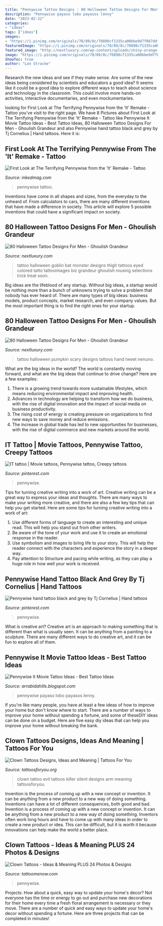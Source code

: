 ```yaml
---
title: "Pennywise Tattoo Designs : 80 Halloween Tattoo Designs For Men"
description: "Pennywise payaso lobo payasos lenny"
date: "2023-02-22"
categories:
- "ideas"
tags: ["ideas"]
images:
- "https://i.pinimg.com/originals/70/89/8c/70898cf1335ca00bbe9d7f087ddfd3cc.jpg"
featuredImage: "https://i.pinimg.com/originals/70/89/8c/70898cf1335ca00bbe9d7f087ddfd3cc.jpg"
featured_image: "http://nextluxury.com/wp-content/uploads/shiny-orange-pumpkin-halloween-tattoo-male-hands.jpg"
image: "https://i.pinimg.com/originals/70/89/8c/70898cf1335ca00bbe9d7f087ddfd3cc.jpg"
ShowToc: true
author: "Lon Stracke"
---
```



Research the new ideas and see if they make sense.
Are some of the new ideas being considered by scientists and educators a good idea? It seems like it could be a good idea to explore different ways to teach about science and technology in the classroom. This could involve more hands-on activities, interactive documentaries, and even mockumentaries.

	

		
looking for First Look at The Terrifying Pennywise from the &#039;It&#039; Remake - Tattoo you've visit to the right page. We have 8 Pictures about First Look at The Terrifying Pennywise from the &#039;It&#039; Remake - Tattoo like Pennywise It Movie Tattoo Ideas - Best Tattoo Ideas, 80 Halloween Tattoo Designs For Men - Ghoulish Grandeur and also Pennywise hand tattoo black and grey by Tj Cornelius | Hand tattoos. Here it is:
		
    
## First Look At The Terrifying Pennywise From The &#039;It&#039; Remake - Tattoo

<img loading=lazy src="https://www.inkedmag.com/.image/t_share/MTU5MDMyNDQ1NjcxMzE5MzIw/pennywise_it_feature.jpg" onerror="this.onerror=null;this.src='https://tse4.mm.bing.net/th?id=OIP.6d2bkC9X9l2KX6Z7i7g93QHaHa&amp;pid=15.1';" alt="First Look at The Terrifying Pennywise from the &#039;It&#039; Remake - Tattoo">

_Source: inkedmag.com_

>pennywise tattoo. 

	

Inventions have come in all shapes and sizes, from the everyday to the unheard of. From calculators to cars, there are many different inventions that have made a difference in society. This article will explore 5 possible inventions that could have a significant impact on society.

    
## 80 Halloween Tattoo Designs For Men - Ghoulish Grandeur

<img loading=lazy src="http://nextluxury.com/wp-content/uploads/guys-calves-green-eyed-goblin-halloween-tatto.jpg" onerror="this.onerror=null;this.src='https://tse4.mm.bing.net/th?id=OIP.QoFpnpduXS9Hlzwy2wI33QHaHa&amp;pid=15.1';" alt="80 Halloween Tattoo Designs For Men - Ghoulish Grandeur">

_Source: nextluxury.com_

>tattoo halloween goblin bat monster designs thigh tattoos eyed colored tatto tattooimages biz grandeur ghoulish rousing selections trick treat soon. 

	

Big ideas are the lifeblood of any startup. Without big ideas, a startup would be nothing more than a bunch of unknowns trying to solve a problem that nobody has ever heard of. There are many types of big ideas: business models, product concepts, market research, and even company values. But the most important thing is to find the right ones for your startup.

    
## 80 Halloween Tattoo Designs For Men - Ghoulish Grandeur

<img loading=lazy src="http://nextluxury.com/wp-content/uploads/shiny-orange-pumpkin-halloween-tattoo-male-hands.jpg" onerror="this.onerror=null;this.src='https://tse2.mm.bing.net/th?id=OIP.qt4m9-LWfCHGchi8i6sxUAHaHa&amp;pid=15.1';" alt="80 Halloween Tattoo Designs For Men - Ghoulish Grandeur">

_Source: nextluxury.com_

>tattoo halloween pumpkin scary designs tattoos hand tweet nenuno. 

	

What are the big ideas in the world?
The world is constantly moving forward, and what are the big ideas that continue to drive change? Here are a few examples: 
1. There is a growing trend towards more sustainable lifestyles, which means reducing environmental impact and improving health. 
2. Advances in technology are helping to transform how we do business, with the rise of digital innovation and the impact of social media on business productivity. 
3. The rising cost of energy is creating pressure on organizations to find new ways to save money and reduce emissions. 
4. The increase in global trade has led to new opportunities for businesses, with the rise of digital commerce and new markets around the world.

    
## IT Tattoo | Movie Tattoos, Pennywise Tattoo, Creepy Tattoos

<img loading=lazy src="https://i.pinimg.com/1200x/bf/0f/d2/bf0fd2e8a5382cd2f78d5b372f57d0a4.jpg" onerror="this.onerror=null;this.src='https://tse3.mm.bing.net/th?id=OIP.qzqURlEk-Ccd46EBZ7uluwHaM5&amp;pid=15.1';" alt="IT tattoo | Movie tattoos, Pennywise tattoo, Creepy tattoos">

_Source: pinterest.com_

>pennywise. 

	

Tips for turning creative writing into a work of art.
Creative writing can be a great way to express your ideas and thoughts. There are many ways to make your writing more creative, and there are also a few key tips that can help you get started. Here are some tips for turning creative writing into a work of art:
1. Use different forms of language to create an interesting and unique read. This will help you stand out from other writers.
2. Be aware of the tone of your work and use it to create an emotional response in the reader.
3. Use symbolism and images to bring life to your story. This will help the reader connect with the characters and experience the story in a deeper way.
4. Pay attention to Structure and pacing while writing, as they can play a huge role in how well your work is received.

    
## Pennywise Hand Tattoo Black And Grey By Tj Cornelius | Hand Tattoos

<img loading=lazy src="https://i.pinimg.com/736x/16/aa/e5/16aae5f77d4d8b74672c680cea0ff1b6.jpg" onerror="this.onerror=null;this.src='https://tse1.mm.bing.net/th?id=OIP.3UZ3pEfDb1TvlfZPeT7j5QHaJ3&amp;pid=15.1';" alt="Pennywise hand tattoo black and grey by Tj Cornelius | Hand tattoos">

_Source: pinterest.com_

>pennywise. 

	

What is creative art?
Creative art is an approach to making something that is different than what is usually seen. It can be anything from a painting to a sculpture. There are many different ways to do creative art, and it can be fun to explore all of them.

    
## Pennywise It Movie Tattoo Ideas - Best Tattoo Ideas

<img loading=lazy src="https://i.pinimg.com/originals/70/89/8c/70898cf1335ca00bbe9d7f087ddfd3cc.jpg" onerror="this.onerror=null;this.src='https://tse3.mm.bing.net/th?id=OIP.rwavrMQK7nhgKfxgqXOvNwHaJC&amp;pid=15.1';" alt="Pennywise It Movie Tattoo Ideas - Best Tattoo Ideas">

_Source: arrabidahills.blogspot.com_

>pennywise payaso lobo payasos lenny. 

	

If you're like many people, you have at least a few ideas of how to improve your home but don't know where to start. There are a number of ways to improve your home without spending a fortune, and some of theseDIY ideas can be done on a budget. Here are five easy diy ideas that can help you improve your home without breaking the bank.

    
## Clown Tattoos Designs, Ideas And Meaning | Tattoos For You

<img loading=lazy src="https://www.tattoosforyou.org/wp-content/uploads/2016/05/Evil-Clown-Tattoos.jpg" onerror="this.onerror=null;this.src='https://tse4.mm.bing.net/th?id=OIP.rY6Eh-mRtTvOqWfhVPVVzQAAAA&amp;pid=15.1';" alt="Clown Tattoos Designs, Ideas and Meaning | Tattoos For You">

_Source: tattoosforyou.org_

>clown tattoo evil tattoos killer silent designs arm meaning tattoosforyou. 

	

Invention is the process of coming up with a new concept or invention. It can be anything from a new product to a new way of doing something. Inventions can have a lot of different consequences, both good and bad.
Invention is a process of coming up with a new concept or invention. It can be anything from a new product to a new way of doing something. Inventors often work long hours and have to come up with many ideas in order to create a new product or idea. This can be difficult, but it is worth it because innovations can help make the world a better place.

    
## Clown Tattoos - Ideas &amp; Meaning PLUS 24 Photos &amp; Designs

<img loading=lazy src="https://www.tattoomenow.com/tattoo-designs/wp-content/uploads/2020/08/Clown-Tattoo-05.jpg" onerror="this.onerror=null;this.src='https://tse2.mm.bing.net/th?id=OIP.Au7D9SQaemfSuICVUqPFZgAAAA&amp;pid=15.1';" alt="Clown Tattoos - Ideas &amp; Meaning PLUS 24 Photos &amp; Designs">

_Source: tattoomenow.com_

>pennywise. 

	

Projects: How about a quick, easy way to update your home's decor?
Not everyone has the time or energy to go out and purchase new decorations for their home every time a fresh floral arrangement is necessary or they move. There are a number of quick and easy ways to update your home's decor without spending a fortune. Here are three projects that can be completed in minutes!

